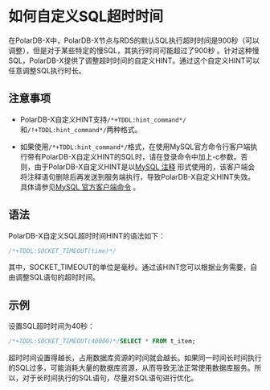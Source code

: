 如何自定义SQL超时时间 
=================================



在PolarDB-X中，PolarDB-X节点与RDS的默认SQL执行超时时间是900秒（可以调整），但是对于某些特定的慢SQL，其执行时间可能超过了900秒 。针对这种慢SQL，PolarDB-X提供了调整超时时间的自定义HINT。通过这个自定义HINT可以任意调整SQL执行时长。

注意事项 
-------------------------

* PolarDB-X自定义HINT支持`/*+TDDL:hint_command*/`和`/!+TDDL:hint_command*/`两种格式。

* 如果使用`/*+TDDL:hint_command*/`格式，在使用MySQL官方命令行客户端执行带有PolarDB-X自定义HINT的SQL时，请在登录命令中加上-c参数。否则，由于PolarDB-X自定义HINT是以[MySQL 注释](https://dev.mysql.com/doc/refman/5.6/en/comments.html) 形式使用的，该客户端会将注释语句删除后再发送到服务端执行，导致PolarDB-X自定义HINT失效。具体请参见[MySQL 官方客户端命令](https://dev.mysql.com/doc/refman/5.6/en/mysql-command-options.html#option_mysql_comments) 。




语法 
-----------------------

PolarDB-X自定义SQL超时时间HINT的语法如下：

```sql
/*+TDDL:SOCKET_TIMEOUT(time)*/
```



其中，SOCKET_TIMEOUT的单位是毫秒。通过该HINT您可以根据业务需要，自由调整SQL语句的超时时间。

示例 
-----------------------

设置SQL超时时间为40秒：

```sql
/*+TDDL:SOCKET_TIMEOUT(40000)*/SELECT * FROM t_item;
```



超时时间设置得越长，占用数据库资源的时间就会越长。如果同一时间长时间执行的SQL过多，可能消耗大量的数据库资源，从而导致无法正常使用数据库服务。所以，对于长时间执行的SQL语句，尽量对SQL语句进行优化。
